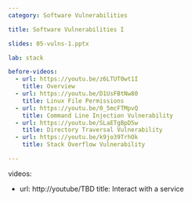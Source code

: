 ```yaml
---
category: Software Vulnerabilities 

title: Software Vulnerabilities I 

slides: 05-vulns-1.pptx

lab: stack

before-videos:
  - url: https://youtu.be/z6LTUT0wt1I
    title: Overview
  - url: https://youtu.be/D1UsFBtNw80
    title: Linux File Permissions
  - url: https://youtu.be/0_5mcFTMpvQ
    title: Command Line Injection Vulnerability
  - url: https://youtu.be/SLaETgBpD5w
    title: Directory Traversal Vulnerability
  - url: https://youtu.be/k9jo39TrhOk
    title: Stack Overflow Vulnerability

---
```


videos:
  - url: http://youtube/TBD
    title: Interact with a service

